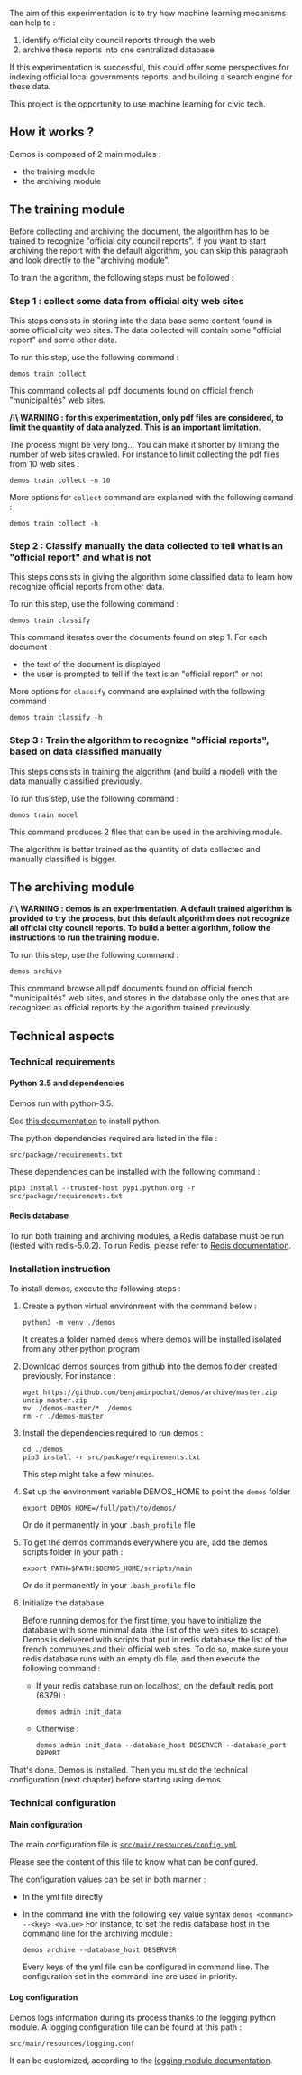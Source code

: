 The aim of this experimentation is to try how machine learning mecanisms can help to :
1. identify official city council reports through the web
2. archive these reports into one centralized database

If this experimentation is successful, this could offer some perspectives for indexing official local governments reports, and building a search engine for these data.

This project is the opportunity to use machine learning for civic tech.

## How it works ?

Demos is composed of 2 main modules :
* the training module
* the archiving module


## The training module

Before collecting and archiving the document, the algorithm has to be trained to recognize "official city council reports".
If you want to start archiving the report with the default algorithm, you can skip this paragraph and look directly to the "archiving module".

To train the algorithm, the following steps must be followed :

### Step 1 : collect some data from official city web sites

This steps consists in storing into the data base some content found in some official city web sites. 
The data collected will contain some "official report" and some other data. 

To run this step, use the following command :

```demos train collect```

This command collects all pdf documents found on official french "municipalités" web sites.

**/!\ WARNING : for this experimentation, only pdf files are considered, to limit the quantity of data analyzed. This is an important limitation.**

The process might be very long... You can make it shorter by limiting the number of web sites crawled. 
For instance to limit collecting the pdf files from 10 web sites :
 
 ```demos train collect -n 10```

More options for ```collect``` command are explained with the following comand :

 ```demos train collect -h```
 

### Step 2 : Classify manually the data collected to tell what is an "official report" and what is not

This steps consists in giving the algorithm some classified data to learn how recognize official reports from other data.

To run this step, use the following command :

```demos train classify```
 
This command iterates over the documents found on step 1. For each document :
* the text of the document is displayed
* the user is prompted to tell if the text is an "official report" or not

More options for ```classify``` command are explained with the following command :

```demos train classify -h```


### Step 3 : Train the algorithm to recognize "official reports", based on data classified manually

This steps consists in training the algorithm (and build a model) with the data manually classified previously.

To run this step, use the following command :

```demos train model```

This command produces 2 files that can be used in the archiving module.


The algorithm is better trained as the quantity of data collected and manually classified is bigger.


## The archiving module

**/!\ WARNING : demos is an experimentation. A default trained algorithm is provided to try the process, but this default algorithm does not recognize all official city council reports. 
To build a better algorithm, follow the instructions to run the training module.**

To run this step, use the following command :

```demos archive```

This command browse all pdf documents found on official french "municipalités" web sites, 
and stores in the database only the ones that are recognized as official reports by the algorithm trained previously. 


## Technical aspects

### Technical requirements

#### Python 3.5 and dependencies

Demos run with python-3.5.

See [this documentation](https://docs.python.org/3/installing/index.html) to install python.

The python dependencies required are listed in the file :

```src/package/requirements.txt```

These dependencies can be installed with the following command :

```pip3 install --trusted-host pypi.python.org -r src/package/requirements.txt```
 

#### Redis database

To run both training and archiving modules, a Redis database must be run (tested with redis-5.0.2). 
To run Redis, please refer to [Redis documentation](https://redis.io/).

### Installation instruction

To install demos, execute the following steps :

1. Create a python virtual environment with the command below : 
    ```
    python3 -m venv ./demos
    ```
    It creates a folder named ```demos``` where demos will be installed isolated from any other python program

2. Download demos sources from github into the demos folder created previously.
    For instance :
    ```
    wget https://github.com/benjaminpochat/demos/archive/master.zip
    unzip master.zip
    mv ./demos-master/* ./demos
    rm -r ./demos-master
    ```

3. Install the dependencies required to run demos :
    ```
    cd ./demos
    pip3 install -r src/package/requirements.txt 
    ```
    This step might take a few minutes.

4. Set up the environment variable DEMOS_HOME to point the ```demos``` folder
    ```
    export DEMOS_HOME=/full/path/to/demos/
    ``` 
    Or do it permanently in your ```.bash_profile``` file
    
5. To get the demos commands everywhere you are, add the demos scripts folder in your path :
    ```
    export PATH=$PATH:$DEMOS_HOME/scripts/main
    ``` 
    Or do it permanently in your ```.bash_profile``` file

6. Initialize the database

    Before running demos for the first time, you have to initialize the database with some minimal data (the list of the web sites to scrape).
    Demos is delivered with scripts that put in redis database the list of the french communes and their official web sites. 
    To do so, make sure your redis database runs with an empty db file, and then execute the following command :
    * If your redis database run on localhost, on the default redis port (6379) :
        ```
        demos admin init_data
        ```
    * Otherwise :
        ```
        demos admin init_data --database_host DBSERVER --database_port DBPORT
        ``` 
    
That's done. Demos is installed. 
Then you must do the technical configuration (next chapter) before starting using demos.   


### Technical configuration

#### Main configuration

The main configuration file is [```src/main/resources/config.yml```](https://github.com/benjaminpochat/demos/blob/master/src/main/resources/config.yml)

Please see the content of this file to know what can be configured.

The configuration values can be set in both manner :
* In the yml file directly
* In the command line with the following key value syntax ```demos <command> --<key> <value>```
    For instance, to set the redis database host in the command line for the archiving module :
    
    ```demos archive --database_host DBSERVER```
    
    Every keys of the yml file can be configured in command line.
    The configuration set in the command line are used in priority.  

#### Log configuration

Demos logs information during its process thanks to the logging python module. 
A logging configuration file can be found at this path :

```src/main/resources/logging.conf```

It can be customized, according to the [logging module documentation](https://docs.python.org/3/library/logging.config.html).  
